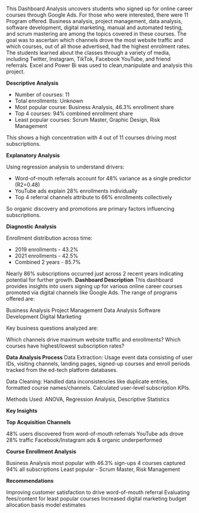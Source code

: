 This Dashboard Analysis uncovers  students who signed up for online career courses through Google Ads. For those who were interested, there were 11 Program offered. 
Business analysis, project management, data analysis, software development, digital marketing, manual and automated testing,
and scrum mastering are among the topics covered in these courses. The goal was to ascertain which channels drove the most website traffic and which courses, 
out of all those advertised, had the highest enrolment rates. The students learned about the classes through a variety of media, 
including Twitter, Instagram, TikTok, Facebook YouTube, and friend referrals. Excel and Power Bi was used to clean,manipulate and analysis this project.

**Descriptive Analysis**

- Number of courses: 11
- Total enrollments: Unknown
- Most popular course: Business Analysis, 46.3% enrollment share
- Top 4 courses: 94% combined enrollment share
- Least popular courses: Scrum Master, Graphic Design, Risk Management  

This shows a high concentration with 4 out of 11 courses driving most subscriptions.

**Explanatory Analysis** 

Using regression analysis to understand drivers:

- Word-of-mouth referrals account for 48% variance as a single predictor (R2=0.48)
- YouTube ads explain 28% enrollments individually 
- Top 4 referral channels attribute to 66% enrollments collectively

So organic discovery and promotions are primary factors influencing subscriptions.

**Diagnostic Analysis**

Enrollment distribution across time:

- 2019 enrollments - 43.2% 
- 2021 enrollments - 42.5% 
- Combined 2 years - 85.7%

Nearly 86% subscriptions occurred just across 2 recent years indicating potential for further growth.
 **Dashboard Description**
This dashboard provides insights into users signing up for various online career courses promoted via digital channels like Google Ads. The range of programs offered are:


Business Analysis 
Project Management 
Data Analysis
Software Development
Digital Marketing

Key business questions analyzed are:

Which channels drive maximum website traffic and enrollments?
Which courses have highest/lowest subscription rates?

 **Data Analysis Process**
Data Extraction: Usage event data consisting of user IDs, visiting channels, landing pages, signed-up courses and enroll periods tracked from the ed-tech platform databases.

Data Cleaning: Handled data inconsistencies like duplicate entries, formatted course names/channels. Calculated user-level subscription KPIs.

Methods Used: ANOVA, Regression Analysis, Descriptive Statistics

 **Key Insights**
 
**Top Acquisition Channels**

48% users discovered from word-of-mouth referrals
YouTube ads drove 28% traffic
Facebook/Instagram ads & organic underperformed

**Course Enrollment Analysis**

Business Analysis most popular with 46.3% sign-ups
4 courses captured 94% all subscriptions
Least popular - Scrum Master, Risk Management


**Recommendations**

Improving customer satisfaction to drive word-of-mouth referral
Evaluating fees/content for least popular courses 
Increased digital marketing budget allocation basis model estimates
